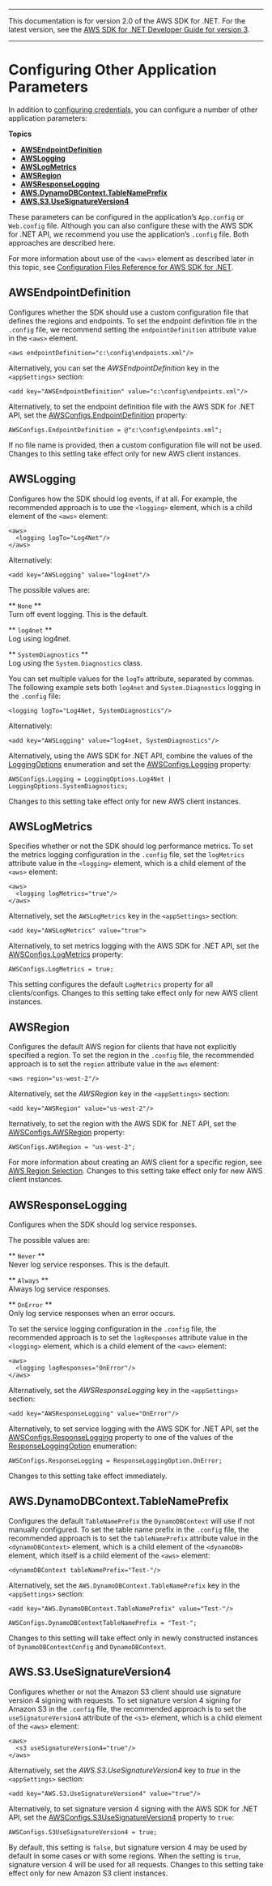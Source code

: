 --------

This documentation is for version 2\.0 of the AWS SDK for \.NET\. For the latest version, see the [AWS SDK for \.NET Developer Guide for version 3](https://docs.aws.amazon.com/AWSSdkDocsNET/V3/DeveloperGuide/welcome.html)\.

--------

# Configuring Other Application Parameters<a name="net-dg-config-other"></a>

In addition to [configuring credentials](net-dg-config-creds.md), you can configure a number of other application parameters:

**Topics**
+ [**AWSEndpointDefinition**](#config-setting-awsendpointdefinition)
+ [**AWSLogging**](#config-setting-awslogging)
+ [**AWSLogMetrics**](#config-setting-awslogmetrics)
+ [**AWSRegion**](#config-setting-awsregion)
+ [**AWSResponseLogging**](#config-setting-awsresponselogging)
+ [**AWS\.DynamoDBContext\.TableNamePrefix**](#config-setting-aws-dynamodbcontext-tablenameprefix)
+ [**AWS\.S3\.UseSignatureVersion4**](#config-setting-aws-s3-usesignatureversion4)

These parameters can be configured in the application’s `App.config` or `Web.config` file\. Although you can also configure these with the AWS SDK for \.NET API, we recommend you use the application’s `.config` file\. Both approaches are described here\.

For more information about use of the `<aws>` element as described later in this topic, see [Configuration Files Reference for AWS SDK for \.NET](net-dg-config-ref.md)\.

## **AWSEndpointDefinition**<a name="config-setting-awsendpointdefinition"></a>

Configures whether the SDK should use a custom configuration file that defines the regions and endpoints\. To set the endpoint definition file in the `.config` file, we recommend setting the `endpointDefinition` attribute value in the `<aws>` element\.

```
<aws endpointDefinition="c:\config\endpoints.xml"/>
```

Alternatively, you can set the *AWSEndpointDefinition* key in the `<appSettings>` section:

```
<add key="AWSEndpointDefinition" value="c:\config\endpoints.xml"/>
```

Alternatively, to set the endpoint definition file with the AWS SDK for \.NET API, set the [AWSConfigs\.EndpointDefinition](https://docs.aws.amazon.com/sdkfornet/latest/apidocs/TAWSConfigsNET45.html) property:

```
AWSConfigs.EndpointDefinition = @"c:\config\endpoints.xml";
```

If no file name is provided, then a custom configuration file will not be used\. Changes to this setting take effect only for new AWS client instances\.

## **AWSLogging**<a name="config-setting-awslogging"></a>

Configures how the SDK should log events, if at all\. For example, the recommended approach is to use the `<logging>` element, which is a child element of the `<aws>` element:

```
<aws>
  <logging logTo="Log4Net"/>
</aws>
```

Alternatively:

```
<add key="AWSLogging" value="log4net"/>
```

The possible values are:

** `None` **  
Turn off event logging\. This is the default\.

** `log4net` **  
Log using log4net\.

** `SystemDiagnostics` **  
Log using the `System.Diagnostics` class\.

You can set multiple values for the `logTo` attribute, separated by commas\. The following example sets both `log4net` and `System.Diagnostics` logging in the `.config` file:

```
<logging logTo="Log4Net, SystemDiagnostics"/>
```

Alternatively:

```
<add key="AWSLogging" value="log4net, SystemDiagnostics"/>
```

Alternatively, using the AWS SDK for \.NET API, combine the values of the [LoggingOptions](https://docs.aws.amazon.com/sdkfornet/latest/apidocs/TLoggingOptionsNET45.html) enumeration and set the [AWSConfigs\.Logging](https://docs.aws.amazon.com/sdkfornet/latest/apidocs/TAWSConfigsNET45.html) property:

```
AWSConfigs.Logging = LoggingOptions.Log4Net | LoggingOptions.SystemDiagnostics;
```

Changes to this setting take effect only for new AWS client instances\.

## **AWSLogMetrics**<a name="config-setting-awslogmetrics"></a>

Specifies whether or not the SDK should log performance metrics\. To set the metrics logging configuration in the `.config` file, set the `logMetrics` attribute value in the `<logging>` element, which is a child element of the `<aws>` element:

```
<aws>
  <logging logMetrics="true"/>
</aws>
```

Alternatively, set the `AWSLogMetrics` key in the `<appSettings>` section:

```
<add key="AWSLogMetrics" value="true">
```

Alternatively, to set metrics logging with the AWS SDK for \.NET API, set the [AWSConfigs\.LogMetrics](https://docs.aws.amazon.com/sdkfornet/latest/apidocs/TAWSConfigsNET45.html) property:

```
AWSConfigs.LogMetrics = true;
```

This setting configures the default `LogMetrics` property for all clients/configs\. Changes to this setting take effect only for new AWS client instances\.

## **AWSRegion**<a name="config-setting-awsregion"></a>

Configures the default AWS region for clients that have not explicitly specified a region\. To set the region in the `.config` file, the recommended approach is to set the `region` attribute value in the `aws` element:

```
<aws region="us-west-2"/>
```

Alternatively, set the *AWSRegion* key in the `<appSettings>` section:

```
<add key="AWSRegion" value="us-west-2"/>
```

lternatively, to set the region with the AWS SDK for \.NET API, set the [AWSConfigs\.AWSRegion](https://docs.aws.amazon.com/sdkfornet/latest/apidocs/TAWSConfigsNET45.html) property:

```
AWSConfigs.AWSRegion = "us-west-2";
```

For more information about creating an AWS client for a specific region, see [AWS Region Selection](net-dg-region-selection.md)\. Changes to this setting take effect only for new AWS client instances\.

## **AWSResponseLogging**<a name="config-setting-awsresponselogging"></a>

Configures when the SDK should log service responses\.

The possible values are:

** `Never` **  
Never log service responses\. This is the default\.

** `Always` **  
Always log service responses\.

** `OnError` **  
Only log service responses when an error occurs\.

To set the service logging configuration in the `.config` file, the recommended approach is to set the `logResponses` attribute value in the `<logging>` element, which is a child element of the `<aws>` element:

```
<aws>
  <logging logResponses="OnError"/>
</aws>
```

Alternatively, set the *AWSResponseLogging* key in the `<appSettings>` section:

```
<add key="AWSResponseLogging" value="OnError"/>
```

Alternatively, to set service logging with the AWS SDK for \.NET API, set the [AWSConfigs\.ResponseLogging](https://docs.aws.amazon.com/sdkfornet/latest/apidocs/TAWSConfigsNET45.html) property to one of the values of the [ResponseLoggingOption](https://docs.aws.amazon.com/sdkfornet/latest/apidocs/TResponseLoggingOptionNET45.html) enumeration:

```
AWSConfigs.ResponseLogging = ResponseLoggingOption.OnError;
```

Changes to this setting take effect immediately\.

## **AWS\.DynamoDBContext\.TableNamePrefix**<a name="config-setting-aws-dynamodbcontext-tablenameprefix"></a>

Configures the default `TableNamePrefix` the `DynamoDBContext` will use if not manually configured\. To set the table name prefix in the `.config` file, the recommended approach is to set the `tableNamePrefix` attribute value in the `<dynamoDBContext>` element, which is a child element of the `<dynamoDB>` element, which itself is a child element of the `<aws>` element:

```
<dynamoDBContext tableNamePrefix="Test-"/>
```

Alternatively, set the `AWS.DynamoDBContext.TableNamePrefix` key in the `<appSettings>` section:

```
<add key="AWS.DynamoDBContext.TableNamePrefix" value="Test-"/>
```

```
AWSConfigs.DynamoDBContextTableNamePrefix = "Test-";
```

Changes to this setting will take effect only in newly constructed instances of `DynamoDBContextConfig` and `DynamoDBContext`\.

## **AWS\.S3\.UseSignatureVersion4**<a name="config-setting-aws-s3-usesignatureversion4"></a>

Configures whether or not the Amazon S3 client should use signature version 4 signing with requests\. To set signature version 4 signing for Amazon S3 in the `.config` file, the recommended approach is to set the `useSignatureVersion4` attribute of the `<s3>` element, which is a child element of the `<aws>` element:

```
<aws>
  <s3 useSignatureVersion4="true"/>
</aws>
```

Alternatively, set the *AWS\.S3\.UseSignatureVersion4* key to *true* in the `<appSettings>` section:

```
<add key="AWS.S3.UseSignatureVersion4" value="true"/>
```

Alternatively, to set signature version 4 signing with the AWS SDK for \.NET API, set the [AWSConfigs\.S3UseSignatureVersion4](https://docs.aws.amazon.com/sdkfornet/latest/apidocs/TAWSConfigsNET45.html) property to `true`:

```
AWSConfigs.S3UseSignatureVersion4 = true;
```

By default, this setting is `false`, but signature version 4 may be used by default in some cases or with some regions\. When the setting is `true`, signature version 4 will be used for all requests\. Changes to this setting take effect only for new Amazon S3 client instances\.